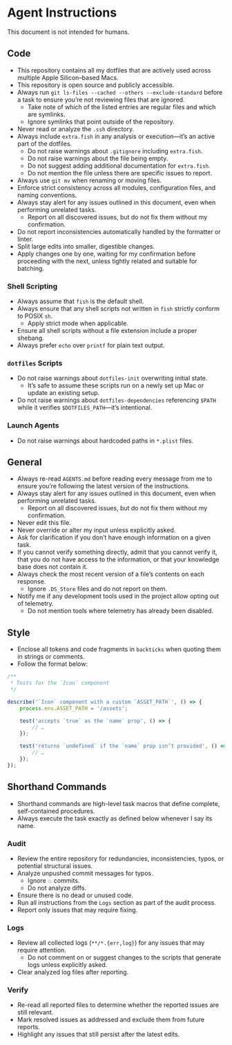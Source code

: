 # Agent Instructions

This document is not intended for humans.

## Code

- This repository contains all my dotfiles that are actively used across multiple Apple Silicon–based Macs.
- This repository is open source and publicly accessible.
- Always run `git ls-files --cached --others --exclude-standard` before a task to ensure you’re not reviewing files that are ignored.
    - Take note of which of the listed entries are regular files and which are symlinks.
    - Ignore symlinks that point outside of the repository.
- Never read or analyze the `.ssh` directory.
- Always include `extra.fish` in any analysis or execution—it’s an active part of the dotfiles.
    - Do not raise warnings about `.gitignore` including `extra.fish`.
    - Do not raise warnings about the file being empty.
    - Do not suggest adding additional documentation for `extra.fish`.
    - Do not mention the file unless there are specific issues to report.
- Always use `git mv` when renaming or moving files.
- Enforce strict consistency across all modules, configuration files, and naming conventions.
- Always stay alert for any issues outlined in this document, even when performing unrelated tasks.
    - Report on all discovered issues, but do not fix them without my confirmation.
- Do not report inconsistencies automatically handled by the formatter or linter.
- Split large edits into smaller, digestible changes.
- Apply changes one by one, waiting for my confirmation before proceeding with the next, unless tightly related and suitable for batching.

### Shell Scripting

- Always assume that `fish` is the default shell.
- Always ensure that any shell scripts not written in `fish` strictly conform to POSIX `sh`.
    - Apply strict mode when applicable.
- Ensure all shell scripts without a file extension include a proper shebang.
- Always prefer `echo` over `printf` for plain text output.

### `dotfiles` Scripts

- Do not raise warnings about `dotfiles-init` overwriting initial state.
    - It’s safe to assume these scripts run on a newly set up Mac or update an existing setup.
- Do not raise warnings about `dotfiles-dependencies` referencing `$PATH` while it verifies `$DOTFILES_PATH`—it’s intentional.

### Launch Agents

- Do not raise warnings about hardcoded paths in `*.plist` files.

## General

- Always re-read `AGENTS.md` before reading every message from me to ensure you’re following the latest version of the instructions.
- Always stay alert for any issues outlined in this document, even when performing unrelated tasks.
    - Report on all discovered issues, but do not fix them without my confirmation.
- Never edit this file.
- Never override or alter my input unless explicitly asked.
- Ask for clarification if you don’t have enough information on a given task.
- If you cannot verify something directly, admit that you cannot verify it, that you do not have access to the information, or that your knowledge base does not contain it.
- Always check the most recent version of a file’s contents on each response.
    - Ignore `.DS_Store` files and do not report on them.
- Notify me if any development tools used in the project allow opting out of telemetry.
    - Do not mention tools where telemetry has already been disabled.

## Style

- Enclose all tokens and code fragments in `backticks` when quoting them in strings or comments.
- Follow the format below:

```js
/**
 * Tests for the `Icon` component
 */

describe('`Icon` component with a custom `ASSET_PATH`', () => {
	process.env.ASSET_PATH = '/assets';

	test('accepts `true` as the `name` prop', () => {
		// …
	});

	test('returns `undefined` if the `name` prop isn’t provided', () => {
		// …
	});
});
```

## Shorthand Commands

- Shorthand commands are high-level task macros that define complete, self-contained procedures.
- Always execute the task exactly as defined below whenever I say its name.

### Audit

- Review the entire repository for redundancies, inconsistencies, typos, or potential structural issues.
- Analyze unpushed commit messages for typos.
    - Ignore `💥` commits.
    - Do not analyze diffs.
- Ensure there is no dead or unused code.
- Run all instructions from the `Logs` section as part of the audit process.
- Report only issues that may require fixing.

### Logs

- Review all collected logs (`**/*.{err,log}`) for any issues that may require attention.
    - Do not comment on or suggest changes to the scripts that generate logs unless explicitly asked.
- Clear analyzed log files after reporting.

### Verify

- Re-read all reported files to determine whether the reported issues are still relevant.
- Mark resolved issues as addressed and exclude them from future reports.
- Highlight any issues that still persist after the latest edits.
